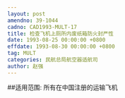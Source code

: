 ```yaml
---
layout: post
amendno: 39-1044
cadno: CAD1993-MULT-17
title: 检查飞机上厕所内废纸箱防火封严性
date: 1993-08-25 00:00:00 +0800
effdate: 1993-08-30 00:00:00 +0800
tag: MULT
categories: 民航总局航空器适航司
author: 赵强
---
```


##适用范围:
所有在中国注册的运输飞机

